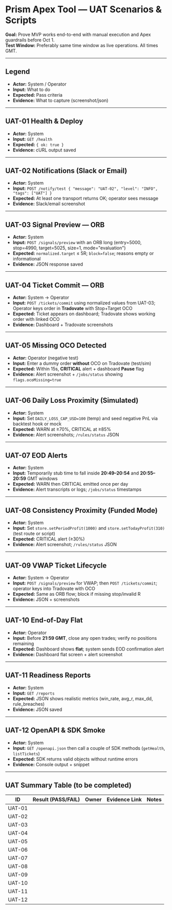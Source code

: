 # Prism Apex Tool — UAT Scenarios & Scripts

**Goal:** Prove MVP works end-to-end with manual execution and Apex guardrails before Oct 1.  
**Test Window:** Preferably same time window as live operations. All times GMT.

---

## Legend
- **Actor:** System / Operator
- **Input:** What to do
- **Expected:** Pass criteria
- **Evidence:** What to capture (screenshot/json)

---

## UAT-01 Health & Deploy
- **Actor:** System
- **Input:** `GET /health`
- **Expected:** `{ ok: true }`
- **Evidence:** cURL output saved

---

## UAT-02 Notifications (Slack or Email)
- **Actor:** System
- **Input:** `POST /notify/test { "message": "UAT-02", "level": "INFO", "tags": ["UAT"] }`
- **Expected:** At least one transport returns OK; operator sees message
- **Evidence:** Slack/email screenshot

---

## UAT-03 Signal Preview — ORB
- **Actor:** System
- **Input:** `POST /signals/preview` with an ORB long (entry=5000, stop=4990, target=5025, size=1, mode="evaluation")  
- **Expected:** `normalized.target` ≤ 5R; `block=false`; reasons empty or informational
- **Evidence:** JSON response saved

---

## UAT-04 Ticket Commit — ORB
- **Actor:** System → Operator
- **Input:** `POST /tickets/commit` using normalized values from UAT-03; Operator keys order in **Tradovate** with Stop+Target OCO
- **Expected:** Ticket appears on dashboard; Tradovate shows working order with linked OCO
- **Evidence:** Dashboard + Tradovate screenshots

---

## UAT-05 Missing OCO Detected
- **Actor:** Operator (negative test)
- **Input:** Enter a dummy order **without** OCO on Tradovate (test/sim)
- **Expected:** Within 15s, **CRITICAL** alert + dashboard **Pause** flag
- **Evidence:** Alert screenshot + `/jobs/status` showing `flags.ocoMissing=true`

---

## UAT-06 Daily Loss Proximity (Simulated)
- **Actor:** System
- **Input:** Set `DAILY_LOSS_CAP_USD=100` (temp) and seed negative PnL via backtest hook or mock  
- **Expected:** WARN at ≥70%, CRITICAL at ≥85%
- **Evidence:** Alert screenshots; `/rules/status` JSON

---

## UAT-07 EOD Alerts
- **Actor:** System
- **Input:** Temporarily stub time to fall inside **20:49–20:54** and **20:55–20:59** GMT windows  
- **Expected:** WARN then CRITICAL emitted once per day
- **Evidence:** Alert transcripts or logs; `/jobs/status` timestamps

---

## UAT-08 Consistency Proximity (Funded Mode)
- **Actor:** System
- **Input:** Set `store.setPeriodProfit(1000)` and `store.setTodayProfit(310)` (test route or script)
- **Expected:** CRITICAL alert (≥30%)
- **Evidence:** Alert screenshot; `/rules/status` JSON

---

## UAT-09 VWAP Ticket Lifecycle
- **Actor:** System → Operator
- **Input:** `POST /signals/preview` for VWAP; then `POST /tickets/commit`; operator keys into Tradovate with OCO
- **Expected:** Same as ORB flow; block if missing stop/invalid R
- **Evidence:** JSON + screenshots

---

## UAT-10 End-of-Day Flat
- **Actor:** Operator
- **Input:** Before **21:59 GMT**, close any open trades; verify no positions remaining
- **Expected:** Dashboard shows **flat**; system sends EOD confirmation alert
- **Evidence:** Dashboard flat screen + alert screenshot

---

## UAT-11 Readiness Reports
- **Actor:** System
- **Input:** `GET /reports`
- **Expected:** JSON shows realistic metrics (win_rate, avg_r, max_dd, rule_breaches)
- **Evidence:** JSON saved

---

## UAT-12 OpenAPI & SDK Smoke
- **Actor:** System
- **Input:** `GET /openapi.json` then call a couple of SDK methods (`getHealth`, `listTickets`)
- **Expected:** SDK returns valid objects without runtime errors
- **Evidence:** Console output + snippet

---

## UAT Summary Table (to be completed)
| ID     | Result (PASS/FAIL) | Owner  | Evidence Link | Notes |
|--------|---------------------|--------|---------------|-------|
| UAT-01 |                     |        |               |       |
| UAT-02 |                     |        |               |       |
| UAT-03 |                     |        |               |       |
| UAT-04 |                     |        |               |       |
| UAT-05 |                     |        |               |       |
| UAT-06 |                     |        |               |       |
| UAT-07 |                     |        |               |       |
| UAT-08 |                     |        |               |       |
| UAT-09 |                     |        |               |       |
| UAT-10 |                     |        |               |       |
| UAT-11 |                     |        |               |       |
| UAT-12 |                     |        |               |       |
